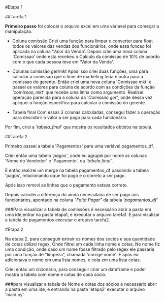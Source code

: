 #Etapa 1

##Tarefa 1

**Primeiro passo** foi colocar o arquivo excel em uma váriavel para começar a manipulação.

- Coluna comissão
Criei uma função para limpar e converter para float todos os valores das vendas dos funcionários, onde essa funcao foi aplicada na coluna 'Valor da Venda'.
Depois criei uma nova coluna 'Comissao' onde esta recebeu o Calculo da comissao de 10% de acordo com o que cada pessoa teve em 'Valor da Venda'.

- Colunas comissão ger/mkt
Após isso criei duas funções, uma para calcular a comissao que o time de marketing teria e outra para a comissao do gerente.
Então criei uma nova coluna 'Comissao mkt' e passei os valores para coluna de acordo com as condições da função *'comissao_mkt'* que recebe uma linha como argumento.
Realizei operação parecida para a coluna da *'Comissao ger'*, onde dessa vez apliquei a função específica para calcular a comissão do gerente.

- Tabela final
Com essas 3 colunas calculadas, consegui fazer a operação para descobrir o valor a ser pago para cada funcionário.

Por fim, criei a *'tabela_final'* que mostra os resultados obtidos na tabela.

##Tarefa 2

Primeiro passei a tabela 'Pagamentos' para uma veriável pagamentos_df.

Criei então uma tabela *'pagos'*, onde eu agrupei por nome as colunas 'Nome do Vendedor' e 'Pagamento', da *'tabela final'*. 

E então realizei um merge na tabela pagamentos_df passando a tabela 'pagos', relacionando oque foi pago e o correto a ser pago.

Após isso removi as linhas que o pagamento estava correto.

Depois calculei a diferença do ainda necessitaria de ser pago aos funcionários, apontado na coluna *"Falta Pagar"* da tabela *'pagamentos_df'*

###Para visualizar a tabela de comissões é necessário abrir a pasta em uma ide,entrar na pasta etapa1, e executar o arquivo tarefa1. E para visulizar a tabela de pagamentos executar o arquivo tarefa2.


#Etapa 2

Na etapa 2, para conseguir extrair os nomes dos socios e sua quantidade de cotas utilizei regex.
Onde filtrei em cada linha nome e cotas.
No nome fiz uma condição, onde caso um nome fosse filtrado pelo regex ele passaria por uma função de "limpeza", chamada 'corrige nome'. 
E após eu adicionava o nome em uma lista nomes, e cota em uma lista cotas.

Criei então um dicionário, para conseguir criar um dataframe e poder mostra a tabela com nome e cotas de cada sócio.

###para visualizar a tabela de Nome e cotas dos sócios é necessário abrir a pasta em uma ide, e entrando na pasta 'etapa2' executar o arquivo 'main.py'.
